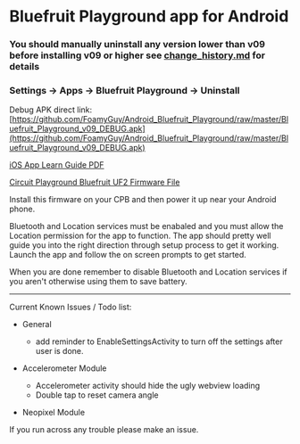 # Bluefruit Playground app for Android
### You should manually uninstall any version lower than v09 before installing v09 or higher see [change_history.md](https://github.com/FoamyGuy/Android_Bluefruit_Playground/blob/master/change_history.md) for details 
### Settings -> Apps -> Bluefruit Playground -> Uninstall

Debug APK direct link: [https://github.com/FoamyGuy/Android_Bluefruit_Playground/raw/master/Bluefruit_Playground_v09_DEBUG.apk](https://github.com/FoamyGuy/Android_Bluefruit_Playground/raw/master/Bluefruit_Playground_v09_DEBUG.apk)

[iOS App Learn Guide PDF](https://cdn-learn.adafruit.com/downloads/pdf/bluefruit-playground-app.pdf)

[Circuit Playground Bluefruit UF2 Firmware File](https://adafru.it/HCh)

Install this firmware on your CPB and then power it up near your Android phone.

Bluetooth and Location services must be enabaled and you must allow the Location permission for the app to function.
The app should pretty well guide you into the right direction through setup process to get it working.
Launch the app and follow the on screen prompts to get started.


When you are done remember to disable Bluetooth and Location services if you aren't otherwise using them to save battery.

---

Current Known Issues / Todo list:
* General
    - add reminder to EnableSettingsActivity to turn off the settings after user is done.
    
* Accelerometer Module
    - Accelerometer activity should hide the ugly webview loading
    - Double tap to reset camera angle
    
* Neopixel Module

    
If you run across any trouble please make an issue.




